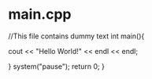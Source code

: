 # main.cpp
//This file contains dummy text
int main(){

cout << "Hello World!" << endl << endl;

}
system("pause");
return 0;
}
